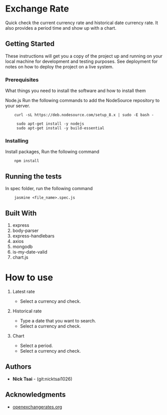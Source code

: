 # Exchange Rate

Quick check the current currency rate and historical date currency rate. It also provides a period time and show up with a chart.

## Getting Started

These instructions will get you a copy of the project up and running on your local machine for development and testing purposes. See deployment for notes on how to deploy the project on a live system.

### Prerequisites

What things you need to install the software and how to install them

Node.js
Run the following commands to add the NodeSource repository to your server.
```
    curl -sL https://deb.nodesource.com/setup_8.x | sudo -E bash -
```
```
     sudo apt-get install -y nodejs
     sudo apt-get install -y build-essential
```
### Installing

Install packages,
Run the following command
```
    npm install
```

## Running the tests

In spec folder, run the following command
```
    jasmine <file_name>.spec.js
```

## Built With

1. express
2. body-parser
3. express-handlebars
4. axios
5. mongodb
6. is-my-date-valid
7. chart.js

# How to use

1. Latest rate
    - Select a currency and check.

2. Historical rate
    - Type a date that you want to search.
    - Select a currency and check.
3. Chart
    - Select a period.
    - Select a currency and check.
## Authors

* **Nick Tsai** - (git:nicktsai1026)

## Acknowledgments

* [openexchangerates.org](https://openexchangerates.org/)
